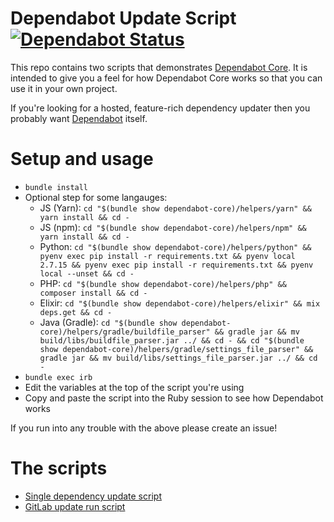 # Dependabot Update Script [![Dependabot Status](https://api.dependabot.com/badges/status?host=github&identifier=131328855)](https://dependabot.com)

This repo contains two scripts that demonstrates
[Dependabot Core][dependabot-core]. It is intended to give you a feel for how
Dependabot Core works so that you can use it in your own project.

If you're looking for a hosted, feature-rich dependency updater then you
probably want [Dependabot][dependabot] itself.

# Setup and usage

* `bundle install`
* Optional step for some langauges:
  * JS (Yarn): `cd "$(bundle show dependabot-core)/helpers/yarn" && yarn install && cd -`
  * JS (npm): `cd "$(bundle show dependabot-core)/helpers/npm" && yarn install && cd -`
  * Python: `cd "$(bundle show dependabot-core)/helpers/python" && pyenv exec pip install -r requirements.txt && pyenv local 2.7.15 && pyenv exec pip install -r requirements.txt && pyenv local --unset && cd -`
  * PHP: `cd "$(bundle show dependabot-core)/helpers/php" && composer install && cd -`
  * Elixir: `cd "$(bundle show dependabot-core)/helpers/elixir" && mix deps.get && cd -`
  * Java (Gradle): `cd "$(bundle show dependabot-core)/helpers/gradle/buildfile_parser" && gradle jar && mv build/libs/buildfile_parser.jar ../ && cd - && cd "$(bundle show dependabot-core)/helpers/gradle/settings_file_parser" && gradle jar && mv build/libs/settings_file_parser.jar ../ && cd -`
* `bundle exec irb`
* Edit the variables at the top of the script you're using
* Copy and paste the script into the Ruby session to see how Dependabot works

If you run into any trouble with the above please create an issue!

# The scripts

* [Single dependency update script][github-script]
* [GitLab update run script][gitlab-script]

[github-script]: update-script.rb
[gitlab-script]: gitlab-update-script.rb
[dependabot-core]: https://github.com/dependabot/dependabot-core
[dependabot]: https://dependabot.com
